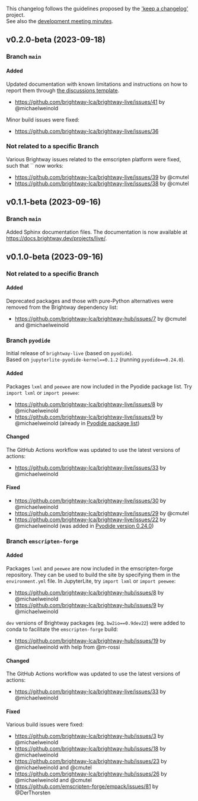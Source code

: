 This changelog follows the guidelines proposed by the ['keep a changelog'](https://keepachangelog.com/en/1.1.0/) project. \
See also the [development meeting minutes](https://github.com/brightway-lca/brightway-live/discussions/21).

## v0.2.0-beta (2023-09-18)

### Branch `main`
#### Added

Updated documentation with known limitations and instructions on how to report them through [the discussions template](https://github.com/brightway-lca/brightway-live/blob/main/.github/DISCUSSION_TEMPLATE/report-limitation.yaml).

 - https://github.com/brightway-lca/brightway-live/issues/41 by @michaelweinold

Minor build issues were fixed:

 - https://github.com/brightway-lca/brightway-live/issues/36

### Not related to a specific Branch

Various Brightway issues related to the emscripten platform were fixed, such that `` now works:

 - https://github.com/brightway-lca/brightway-live/issues/39 by @cmutel
 - https://github.com/brightway-lca/brightway-live/issues/38 by @cmutel

## v0.1.1-beta (2023-09-16)

### Branch `main`

Added Sphinx documentation files. The documentation is now available at https://docs.brightway.dev/projects/live/.

## v0.1.0-beta (2023-09-16)

### Not related to a specific Branch

#### Added

Deprecated packages and those with pure-Python alternatives were removed from the Brightway dependency list:

 - https://github.com/brightway-lca/brightway-hub/issues/7 by @cmutel and @michaelweinold

### Branch `pyodide`

Initial release of `brightway-live` (based on `pyodide`). \
Based on `jupyterlite-pyodide-kernel==0.1.2` (running `pyodide==0.24.0`).

#### Added

Packages `lxml` and `peewee` are now included in the Pyodide package list. Try `import lxml` or `import peewee`:

 -  https://github.com/brightway-lca/brightway-live/issues/8 by @michaelweinold
 -  https://github.com/brightway-lca/brightway-live/issues/9 by @michaelweinold (already in [Pyodide package list](https://pyodide.org/en/stable/usage/packages-in-pyodide.html))

#### Changed

The GitHub Actions workflow was updated to use the latest versions of actions:

 - https://github.com/brightway-lca/brightway-live/issues/33 by @michaelweinold

#### Fixed

- https://github.com/brightway-lca/brightway-live/issues/30 by @michaelweinold
- https://github.com/brightway-lca/brightway-live/issues/29 by @cmutel
- https://github.com/brightway-lca/brightway-live/issues/22 by @michaelweinold (was added in [Pyodide version 0.24.0](https://github.com/pyodide/pyodide/releases))

### Branch `emscripten-forge`

#### Added

Packages `lxml` and `peewee` are now included in the emscripten-forge repository. They can be used to build the site by specifying them in the `environment.yml` file. In JupyterLite, try `import lxml` or `import peewee`:

- https://github.com/brightway-lca/brightway-hub/issues/8 by @michaelweinold
- https://github.com/brightway-lca/brightway-hub/issues/9 by @michaelweinold

`dev` versions of Brightway packages (eg. `bw2io==0.9dev22`) were added to conda to facilitate the `emscripten-forge` build:

- https://github.com/brightway-lca/brightway-hub/issues/19 by @michaelweinold with help from @m-rossi

#### Changed

The GitHub Actions workflow was updated to use the latest versions of actions:

 - https://github.com/brightway-lca/brightway-live/issues/33 by @michaelweinold

#### Fixed

Various build issues were fixed:

- https://github.com/brightway-lca/brightway-hub/issues/3 by @michaelweinold
- https://github.com/brightway-lca/brightway-hub/issues/18 by @michaelweinold
- https://github.com/brightway-lca/brightway-hub/issues/23 by @michaelweinold and @cmutel
- https://github.com/brightway-lca/brightway-hub/issues/26 by @michaelweinold and @cmutel
- https://github.com/emscripten-forge/empack/issues/81 by @DerThorsten
